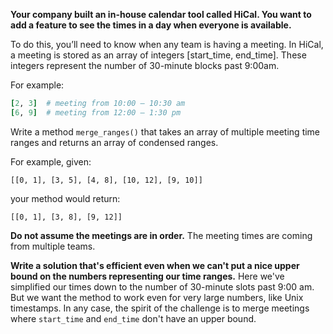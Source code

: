 **Your company built an in-house calendar tool called HiCal. You want to add a feature to see the times in a day when everyone is available.**

To do this, you’ll need to know when any team is having a meeting. In HiCal, a meeting is stored as an array of integers [start_time, end_time]. These integers represent the number of 30-minute blocks past 9:00am.

For example:

```ruby
[2, 3]  # meeting from 10:00 – 10:30 am
[6, 9]  # meeting from 12:00 – 1:30 pm
```

Write a method `merge_ranges()` that takes an array of multiple meeting time ranges and returns an array of condensed ranges.

For example, given:

```
[[0, 1], [3, 5], [4, 8], [10, 12], [9, 10]]
```

your method would return:

```
[[0, 1], [3, 8], [9, 12]]
```

**Do not assume the meetings are in order.** The meeting times are coming from multiple teams.

**Write a solution that's efficient even when we can't put a nice upper bound on the numbers representing our time ranges.** Here we've simplified our times down to the number of 30-minute slots past 9:00 am. But we want the method to work even for very large numbers, like Unix timestamps. In any case, the spirit of the challenge is to merge meetings where `start_time` and `end_time` don't have an upper bound.
